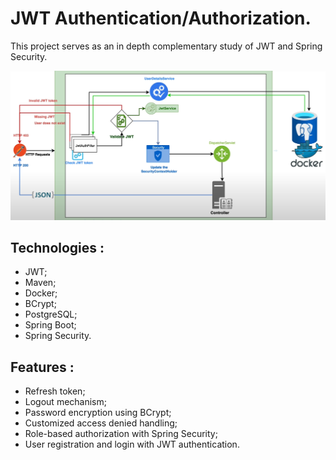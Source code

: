 # JWT Authentication/Authorization.

This project serves as an in depth complementary study of JWT and Spring Security.

![Design Followed](procedure.png)

## Technologies :
- JWT;
- Maven;
- Docker;
- BCrypt;
- PostgreSQL;
- Spring Boot;
- Spring Security.

## Features :
- Refresh token;
- Logout mechanism;
- Password encryption using BCrypt;
- Customized access denied handling;
- Role-based authorization with Spring Security;
- User registration and login with JWT authentication.